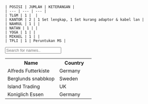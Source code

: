 
```
| POSISI | JUMLAH | KETERANGAN |
| --- | --- | --- |
| TLGM | 1 |  |
| KANTOR | 2 | 1 Set lengkap, 1 Set kurang adaptor & kabel lan |
| NAHRUL | 1 | |
| NATAN | 1 | |
| YOGA | 1 | |
| MIKAEL | 1 | |
| TPLI | 1 | Peruntukan MS |
```

<input type="text" id="myInput" onkeyup="myFunction()" placeholder="Search for names..">

<table id="myTable">
  <tr class="header">
    <th style="width:60%;">Name</th>
    <th style="width:40%;">Country</th>
  </tr>
  <tr>
    <td>Alfreds Futterkiste</td>
    <td>Germany</td>
  </tr>
  <tr>
    <td>Berglunds snabbkop</td>
    <td>Sweden</td>
  </tr>
  <tr>
    <td>Island Trading</td>
    <td>UK</td>
  </tr>
  <tr>
    <td>Koniglich Essen</td>
    <td>Germany</td>
  </tr>
</table>
